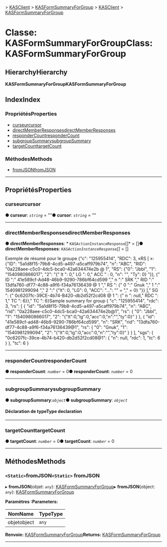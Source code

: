 <span data-ttu-id="adb29-101">[](../README.md) > [KASClient](../modules/kasclient.md) > [KASFormSummaryForGroup](../classes/kasclient.kasformsummaryforgroup.md)</span><span class="sxs-lookup"><span data-stu-id="adb29-101">[](../README.md) > [KASClient](../modules/kasclient.md) > [KASFormSummaryForGroup](../classes/kasclient.kasformsummaryforgroup.md)</span></span>

# <a name="class-kasformsummaryforgroup"></a><span data-ttu-id="adb29-102">Classe: KASFormSummaryForGroup</span><span class="sxs-lookup"><span data-stu-id="adb29-102">Class: KASFormSummaryForGroup</span></span>

## <a name="hierarchy"></a><span data-ttu-id="adb29-103">Hierarchy</span><span class="sxs-lookup"><span data-stu-id="adb29-103">Hierarchy</span></span>

<span data-ttu-id="adb29-104">**KASFormSummaryForGroup**</span><span class="sxs-lookup"><span data-stu-id="adb29-104">**KASFormSummaryForGroup**</span></span>

## <a name="index"></a><span data-ttu-id="adb29-105">Index</span><span class="sxs-lookup"><span data-stu-id="adb29-105">Index</span></span>

### <a name="properties"></a><span data-ttu-id="adb29-106">Propriétés</span><span class="sxs-lookup"><span data-stu-id="adb29-106">Properties</span></span>

* [<span data-ttu-id="adb29-107">curseur</span><span class="sxs-lookup"><span data-stu-id="adb29-107">cursor</span></span>](kasclient.kasformsummaryforgroup.md#cursor)
* [<span data-ttu-id="adb29-108">directMemberResponses</span><span class="sxs-lookup"><span data-stu-id="adb29-108">directMemberResponses</span></span>](kasclient.kasformsummaryforgroup.md#directmemberresponses)
* [<span data-ttu-id="adb29-109">responderCount</span><span class="sxs-lookup"><span data-stu-id="adb29-109">responderCount</span></span>](kasclient.kasformsummaryforgroup.md#respondercount)
* [<span data-ttu-id="adb29-110">subgroupSummary</span><span class="sxs-lookup"><span data-stu-id="adb29-110">subgroupSummary</span></span>](kasclient.kasformsummaryforgroup.md#subgroupsummary)
* [<span data-ttu-id="adb29-111">targetCount</span><span class="sxs-lookup"><span data-stu-id="adb29-111">targetCount</span></span>](kasclient.kasformsummaryforgroup.md#targetcount)
### <a name="methods"></a><span data-ttu-id="adb29-112">Méthodes</span><span class="sxs-lookup"><span data-stu-id="adb29-112">Methods</span></span>

* [<span data-ttu-id="adb29-113">fromJSON</span><span class="sxs-lookup"><span data-stu-id="adb29-113">fromJSON</span></span>](kasclient.kasformsummaryforgroup.md#fromjson)

---

## <a name="properties"></a><span data-ttu-id="adb29-114">Propriétés</span><span class="sxs-lookup"><span data-stu-id="adb29-114">Properties</span></span>

<a id="cursor"></a>

###  <a name="cursor"></a><span data-ttu-id="adb29-115">curseur</span><span class="sxs-lookup"><span data-stu-id="adb29-115">cursor</span></span>

<span data-ttu-id="adb29-116">**● curseur**: *`string`* = ""</span><span class="sxs-lookup"><span data-stu-id="adb29-116">**● cursor**: *`string`* = ""</span></span>

___

<a id="directmemberresponses"></a>

###  <a name="directmemberresponses"></a><span data-ttu-id="adb29-117">directMemberResponses</span><span class="sxs-lookup"><span data-stu-id="adb29-117">directMemberResponses</span></span>

<span data-ttu-id="adb29-118">**● directMemberResponses**: \* `KASActionInstanceResponse`[]\* = []</span><span class="sxs-lookup"><span data-stu-id="adb29-118">**● directMemberResponses**: *`KASActionInstanceResponse`[]* =  []</span></span>

<span data-ttu-id="adb29-119">Exemple de résumé pour le groupe {"c": "125955414", "RDC": 3, «RS \[ »: {"ID": "5a1d8f15-79b8-4cd5-a497-a5caff979b74", "n": "ABC", "RID": "0a228aee-c5c0-4dc5-bca0-42a634474e2b @ 1", "RS": {"0": "Jbbl", "1": "1540980866017", "2": "{" lt ": 0," LG ": 0," ACC " : 0, "n": "", "Ty": 0} "}}, {" ID ":" 41e589cf-Ad48-46b9-9290-786bf64cd599 "," n ":" SRK "," RID ":" 13dfa760-df77-4c88-a9f6-f34a76136439 @ 1 "," RS ": {" 0 ":" Gnuk "," 1 ":" 1540981299094 "," 2 ":" {"lt": 0, "LG": 0, "ACC": "...": "" = "," = 0} "}} \]," SG ": {" 0c6207fc-39CE-4b74-B420-db2d52f2cd08 @ 1 ": {" n ": null," RDC ": 1," TC ": 6}}," TC ": 6}</span><span class="sxs-lookup"><span data-stu-id="adb29-119">Sample summary for group { "c": "125955414", "rdc": 3, "rs": \[ { "id": "5a1d8f15-79b8-4cd5-a497-a5caff979b74", "n": "ABC", "rid": "0a228aee-c5c0-4dc5-bca0-42a634474e2b@1", "rs": { "0": "Jbbl", "1": "1540980866017", "2": "{"lt":0,"lg":0,"acc":0,"n":"","ty":0}" } }, { "id": "41e589cf-ad48-46b9-9290-786bf64cd599", "n": "SRK", "rid": "13dfa760-df77-4c88-a9f6-f34a76136439@1", "rs": { "0": "Gnuk", "1": "1540981299094", "2": "{"lt":0,"lg":0,"acc":0,"n":"","ty":0}" } } \], "sgs": { "0c6207fc-39ce-4b74-b420-db2d52f2cd08@1": { "n": null, "rdc": 1, "tc": 6 } }, "tc": 6 }</span></span>

___

<a id="respondercount"></a>

###  <a name="respondercount"></a><span data-ttu-id="adb29-120">responderCount</span><span class="sxs-lookup"><span data-stu-id="adb29-120">responderCount</span></span>

<span data-ttu-id="adb29-121">**● responderCount**: *`number`* = 0</span><span class="sxs-lookup"><span data-stu-id="adb29-121">**● responderCount**: *`number`* = 0</span></span>

___

<a id="subgroupsummary"></a>

###  <a name="subgroupsummary"></a><span data-ttu-id="adb29-122">subgroupSummary</span><span class="sxs-lookup"><span data-stu-id="adb29-122">subgroupSummary</span></span>

<span data-ttu-id="adb29-123">**● subgroupSummary**:*`object`*</span><span class="sxs-lookup"><span data-stu-id="adb29-123">**● subgroupSummary**: *`object`*</span></span>

#### <a name="type-declaration"></a><span data-ttu-id="adb29-124">Déclaration de type</span><span class="sxs-lookup"><span data-stu-id="adb29-124">Type declaration</span></span>

___

<a id="targetcount"></a>

###  <a name="targetcount"></a><span data-ttu-id="adb29-125">targetCount</span><span class="sxs-lookup"><span data-stu-id="adb29-125">targetCount</span></span>

<span data-ttu-id="adb29-126">**● targetCount**: *`number`* = 0</span><span class="sxs-lookup"><span data-stu-id="adb29-126">**● targetCount**: *`number`* = 0</span></span>

___

## <a name="methods"></a><span data-ttu-id="adb29-127">Méthodes</span><span class="sxs-lookup"><span data-stu-id="adb29-127">Methods</span></span>

<a id="fromjson"></a>

### <a name="static-fromjson"></a><span data-ttu-id="adb29-128">`<Static>`fromJSON</span><span class="sxs-lookup"><span data-stu-id="adb29-128">`<Static>` fromJSON</span></span>

<span data-ttu-id="adb29-129">▸ **fromJSON**(objet: *`any`*): [KASFormSummaryForGroup](kasclient.kasformsummaryforgroup.md)</span><span class="sxs-lookup"><span data-stu-id="adb29-129">▸ **fromJSON**(object: *`any`*): [KASFormSummaryForGroup](kasclient.kasformsummaryforgroup.md)</span></span>

<span data-ttu-id="adb29-130">**Paramètres :**</span><span class="sxs-lookup"><span data-stu-id="adb29-130">**Parameters:**</span></span>

| <span data-ttu-id="adb29-131">Nom</span><span class="sxs-lookup"><span data-stu-id="adb29-131">Name</span></span> | <span data-ttu-id="adb29-132">Type</span><span class="sxs-lookup"><span data-stu-id="adb29-132">Type</span></span> |
| ------ | ------ |
| <span data-ttu-id="adb29-133">objet</span><span class="sxs-lookup"><span data-stu-id="adb29-133">object</span></span> | `any` |

<span data-ttu-id="adb29-134">**Renvoie:** [KASFormSummaryForGroup](kasclient.kasformsummaryforgroup.md)</span><span class="sxs-lookup"><span data-stu-id="adb29-134">**Returns:** [KASFormSummaryForGroup](kasclient.kasformsummaryforgroup.md)</span></span>

___

